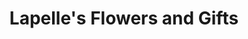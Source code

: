 ---
title: "Lapelle's Flowers and Gifts"
url: /midland/lapelles-flowers-and-gifts/
shop: florist
---
